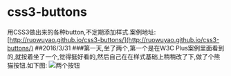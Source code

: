 # css3-buttons
用CSS3做出来的各种button,不定期添加样式.案例地址:[http://ruowuyao.github.io/css3-buttons/](http://ruowuyao.github.io/css3-buttons/)
##2016/3/31
###第一天,坐了两个,第一个是在W3C Plus案例里面看到的,就按着坐了一个,觉得挺好看的,然后自己在在样式基础上稍稍改了下,做了个熊猫按钮.如下图:
![两个按钮](http://i4.piimg.com/6737712e91cd27ff.png)
